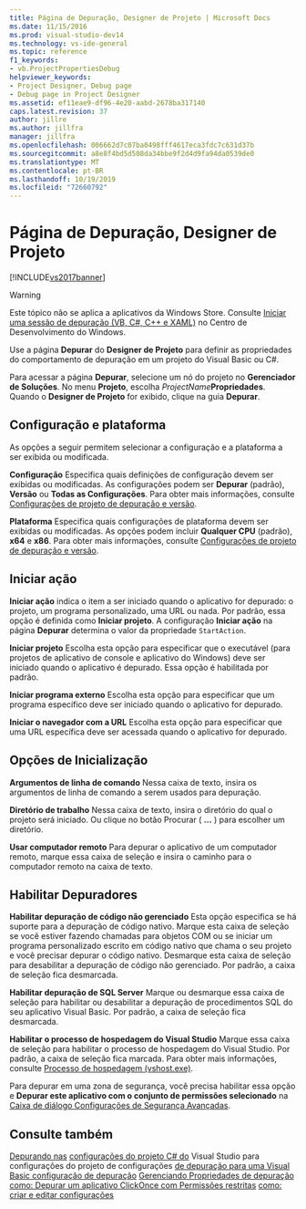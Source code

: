 ```yaml
---
title: Página de Depuração, Designer de Projeto | Microsoft Docs
ms.date: 11/15/2016
ms.prod: visual-studio-dev14
ms.technology: vs-ide-general
ms.topic: reference
f1_keywords:
- vb.ProjectPropertiesDebug
helpviewer_keywords:
- Project Designer, Debug page
- Debug page in Project Designer
ms.assetid: ef11eae9-df96-4e20-aabd-2678ba317140
caps.latest.revision: 37
author: jillre
ms.author: jillfra
manager: jillfra
ms.openlocfilehash: 006662d7c07ba0498fff4617eca3fdc7c631d37b
ms.sourcegitcommit: a8e8f4bd5d508da34bbe9f2d4d9fa94da0539de0
ms.translationtype: MT
ms.contentlocale: pt-BR
ms.lasthandoff: 10/19/2019
ms.locfileid: "72660792"
---
```

# <a name="debug-page-project-designer"></a>Página de Depuração, Designer de Projeto
[!INCLUDE[vs2017banner](../../includes/vs2017banner.md)]

> [!WARNING]
> Este tópico não se aplica a aplicativos da Windows Store. Consulte [Iniciar uma sessão de depuração (VB, C#, C++ e XAML)](../../debugger/start-a-debugging-session-for-a-store-app-in-visual-studio-vb-csharp-cpp-and-xaml.md) no Centro de Desenvolvimento do Windows.

 Use a página **Depurar** do **Designer de Projeto** para definir as propriedades do comportamento de depuração em um projeto do Visual Basic ou C#.

 Para acessar a página **Depurar**, selecione um nó do projeto no **Gerenciador de Soluções**. No menu **Projeto**, escolha _ProjectName_**Propriedades**. Quando o **Designer de Projeto** for exibido, clique na guia **Depurar**.

## <a name="configuration-and-platform"></a>Configuração e plataforma
 As opções a seguir permitem selecionar a configuração e a plataforma a ser exibida ou modificada.

 **Configuração** Especifica quais definições de configuração devem ser exibidas ou modificadas. As configurações podem ser **Depurar** (padrão), **Versão** ou **Todas as Configurações**. Para obter mais informações, consulte [Configurações de projeto de depuração e versão](https://msdn.microsoft.com/0440b300-0614-4511-901a-105b771b236e).

 **Plataforma** Especifica quais configurações de plataforma devem ser exibidas ou modificadas. As opções podem incluir **Qualquer CPU** (padrão), **x64** e **x86**. Para obter mais informações, consulte [Configurações de projeto de depuração e versão](https://msdn.microsoft.com/0440b300-0614-4511-901a-105b771b236e).

## <a name="start-action"></a>Iniciar ação
 **Iniciar ação** indica o item a ser iniciado quando o aplicativo for depurado: o projeto, um programa personalizado, uma URL ou nada. Por padrão, essa opção é definida como **Iniciar projeto**. A configuração **Iniciar ação** na página **Depurar** determina o valor da propriedade `StartAction`.

 **Iniciar projeto** Escolha esta opção para especificar que o executável (para projetos de aplicativo de console e aplicativo do Windows) deve ser iniciado quando o aplicativo é depurado. Essa opção é habilitada por padrão.

 **Iniciar programa externo** Escolha esta opção para especificar que um programa específico deve ser iniciado quando o aplicativo for depurado.

 **Iniciar o navegador com a URL** Escolha esta opção para especificar que uma URL específica deve ser acessada quando o aplicativo for depurado.

## <a name="start-options"></a>Opções de Inicialização
 **Argumentos de linha de comando** Nessa caixa de texto, insira os argumentos de linha de comando a serem usados para depuração.

 **Diretório de trabalho** Nessa caixa de texto, insira o diretório do qual o projeto será iniciado. Ou clique no botão Procurar ( **...** ) para escolher um diretório.

 **Usar computador remoto** Para depurar o aplicativo de um computador remoto, marque essa caixa de seleção e insira o caminho para o computador remoto na caixa de texto.

## <a name="enable-debuggers"></a>Habilitar Depuradores
 **Habilitar depuração de código não gerenciado** Esta opção especifica se há suporte para a depuração de código nativo. Marque esta caixa de seleção se você estiver fazendo chamadas para objetos COM ou se iniciar um programa personalizado escrito em código nativo que chama o seu projeto e você precisar depurar o código nativo. Desmarque esta caixa de seleção para desabilitar a depuração de código não gerenciado. Por padrão, a caixa de seleção fica desmarcada.

 **Habilitar depuração de SQL Server** Marque ou desmarque essa caixa de seleção para habilitar ou desabilitar a depuração de procedimentos SQL do seu aplicativo Visual Basic. Por padrão, a caixa de seleção fica desmarcada.

 **Habilitar o processo de hospedagem do Visual Studio** Marque essa caixa de seleção para habilitar o processo de hospedagem do Visual Studio. Por padrão, a caixa de seleção fica marcada. Para obter mais informações, consulte [Processo de hospedagem (vshost.exe)](../../ide/hosting-process-vshost-exe.md).

 Para depurar em uma zona de segurança, você precisa habilitar essa opção e **Depurar este aplicativo com o conjunto de permissões selecionado** na [Caixa de diálogo Configurações de Segurança Avançadas](../../ide/reference/advanced-security-settings-dialog-box.md).

## <a name="see-also"></a>Consulte também
 [Depurando nas](../../debugger/debugging-in-visual-studio.md) [configurações do projeto C# do](../../debugger/project-settings-for-csharp-debug-configurations.md) Visual Studio para configurações do projeto de configurações [de depuração para uma Visual Basic configuração de depuração](../../debugger/project-settings-for-a-visual-basic-debug-configuration.md) [Gerenciando Propriedades de depuração](https://msdn.microsoft.com/92474d16-e7fe-4fac-9287-6bd6b3a7eb68) [como: Depurar um aplicativo ClickOnce com Permissões restritas](../../deployment/how-to-debug-a-clickonce-application-with-restricted-permissions.md) [como: criar e editar configurações](../../ide/how-to-create-and-edit-configurations.md)
